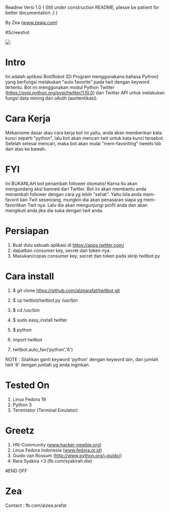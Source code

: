 Readme Versi 1.0 ( Still under construction README, plesse be patient for better documentation  :) )

By Zea (www.zeaja.com)


#Screeshot

![](http://s29.postimg.org/hubf38v1j/twitbot_python.png)


# Intro

Ini adalah aplikasi Bot/Robot (Di Program menggunakana bahasa Python) yang berfungsi melakukan "auto favorite" pada twit dengan keyword tertentu. Bot ini menggunakan modul Python Twitter (https://pypi.python.org/pypi/twitter/1.10.0) dan Twitter API untuk melakukan fungsi data mining dan oAuth (auntentikasi).

# Cara Kerja

Mekanisme dasar atau cara kerja bot ini yaitu, anda akan memberikan kata kunci seperti "python", lalu bot akan mencari twit untuk kata kunci tersebut. Setelah selesai mencari, maka bot  akan mulai "mem-favoriting" tweets tsb dari atas ke bawah.

# FYI

Ini BUKANLAH bot penambah follower otomatis! Karna itu akan mengundang aksi banned dari Twitter. Bot ini akan membantu anda menambah follower dengan cara yg lebih "sehat". Yaitu bila anda mem-favorit kan Twit seseorang, mungkin dia akan penasaran siapa yg mem-favoritkan Twit nya. Lalu dia akan mengunjungi profil anda dan akan mengikuti anda jika dia suka dengan twit anda.

# Persiapan

1. Buat dulu sebuah aplikasi di https://apps.twitter.com/
2. dapatkan consumer key, secret dan token nya.
3. Masukan/copas consumer key, secret dan token pada skrip twitbot.py

# Cara install

1. $ git clone https://github.com/alzearafat/twitbot.git
2. $ cp twitbot/twitbot.py /usr/bin
3. $ cd /usr/bin
4. $ sudo easy_install twitter
5. $ python

6. import twitbot
7. twitbot.auto_fav('python','6')

NOTE : Silahkan ganti keyword 'python' dengan keyword lain, dan jumlah twit '6' dengan jumlah yg anda inginkan.


# Tested On

1. Linux Fedora 19
2. Python 3
3. Terminator (Terminal Emulator)


# Greetz

1. HN-Community (www.hacker-newbie.org)
2. Linux Fedora Indonesia (www.fedora.or.id)
3. Guido van Rossum (http://www.python.org/~guido/)
4. Rara Syakira  <3 (fb.com/syakirah.die)

#END OFF

# Zea

Contact : fb.com/alzea.arafat
